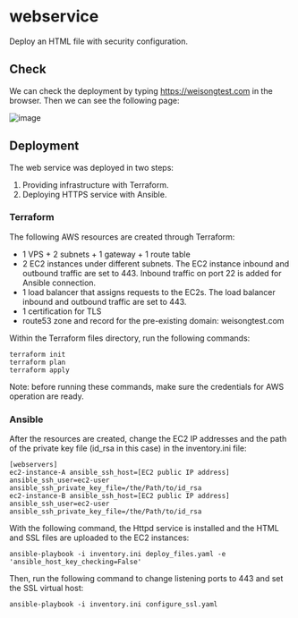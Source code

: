 # webservice
Deploy an HTML file with security configuration.

## Check
We can check the deployment by typing https://weisongtest.com in the browser. Then we can see the following page:

![image](https://github.com/chfsw/webservice/assets/31757803/8d38143c-f29d-4330-855f-b89e5e503a33)

## Deployment
The web service was deployed in two steps:
1. Providing infrastructure with Terraform. 
2. Deploying HTTPS service with Ansible. 
### Terraform
The following AWS resources are created through Terraform:
+ 1 VPS + 2 subnets + 1 gateway + 1 route table
+ 2 EC2 instances under different subnets. The EC2 instance inbound and outbound traffic are set to 443. Inbound traffic on port 22 is added for Ansible connection.
+ 1 load balancer that assigns requests to the EC2s. The load balancer inbound and outbound traffic are set to 443.
+ 1 certification for TLS
+ route53 zone and record for the pre-existing domain: weisongtest.com

Within the Terraform files directory, run the following commands:
```
terraform init
terraform plan
terraform apply
```

Note: before running these commands, make sure the credentials for AWS operation are ready.

### Ansible
After the resources are created, change the EC2 IP addresses and the path of the private key file (id_rsa in this case) in the inventory.ini file:
```
[webservers]
ec2-instance-A ansible_ssh_host=[EC2 public IP address] ansible_ssh_user=ec2-user ansible_ssh_private_key_file=/the/Path/to/id_rsa
ec2-instance-B ansible_ssh_host=[EC2 public IP address] ansible_ssh_user=ec2-user ansible_ssh_private_key_file=/the/Path/to/id_rsa
```
With the following command, the Httpd service is installed and the HTML and SSL files are uploaded to the EC2 instances:
```
ansible-playbook -i inventory.ini deploy_files.yaml -e 'ansible_host_key_checking=False'
```
Then, run the following command to change listening ports to 443 and set the SSL virtual host:
```
ansible-playbook -i inventory.ini configure_ssl.yaml
```
